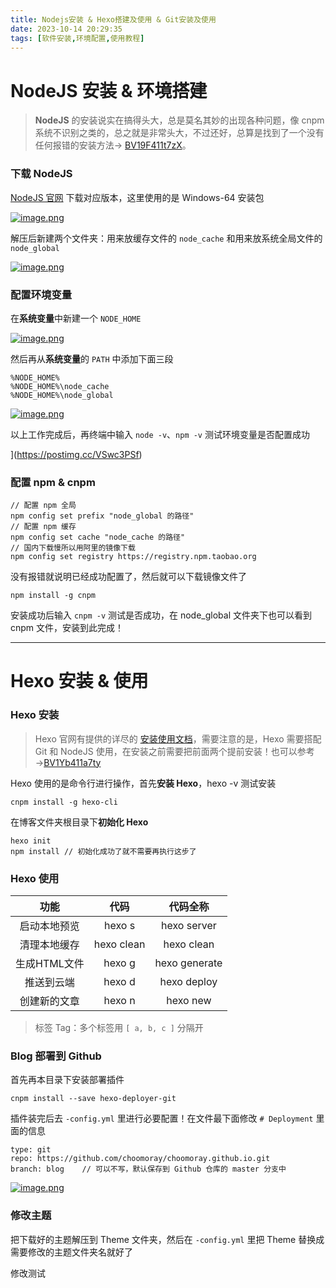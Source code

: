 ```yaml
---
title: Nodejs安装 & Hexo搭建及使用 & Git安装及使用
date: 2023-10-14 20:29:35
tags: [软件安装,环境配置,使用教程]
---
```


# NodeJS 安装 & 环境搭建

> **NodeJS** 的安装说实在搞得头大，总是莫名其妙的出现各种问题，像 cnpm 系统不识别之类的，总之就是非常头大，不过还好，总算是找到了一个没有任何报错的安装方法→ [BV19F411t7zX](https://www.bilibili.com/video/BV19F411t7zX/?vd_source=b4e7a930b6168115887cecaf26f330e6)。

### 下载 NodeJS

[NodeJS 官网](https://nodejs.cn/download/) 下载对应版本，这里使用的是 Windows-64 安装包

[![image.png](https://i.postimg.cc/SR9yCDxD/image.png)](https://postimg.cc/rR8XLGWr)

解压后新建两个文件夹：用来放缓存文件的 `node_cache` 和用来放系统全局文件的 `node_global`

[![image.png](https://i.postimg.cc/1tpCFFZD/image.png)](https://postimg.cc/MMpm2vHG)

### 配置环境变量

在**系统变量**中新建一个  `NODE_HOME`

[![image.png](https://i.postimg.cc/R00Yv2nm/image.png)](https://postimg.cc/YvJR3n3D)

然后再从**系统变量**的 `PATH` 中添加下面三段

```
%NODE_HOME%
%NODE_HOME%\node_cache
%NODE_HOME%\node_global
```

[![image.png](https://i.postimg.cc/28z7phWR/image.png)](https://postimg.cc/z3cgKLp0)

以上工作完成后，再终端中输入 `node -v`、`npm -v` 测试环境变量是否配置成功

](https://postimg.cc/VSwc3PSf)

### 配置 npm & cnpm

```
// 配置 npm 全局
npm config set prefix "node_global 的路径"
// 配置 npm 缓存
npm config set cache "node_cache 的路径"
// 国内下载慢所以用阿里的镜像下载
npm config set registry https://registry.npm.taobao.org
```

没有报错就说明已经成功配置了，然后就可以下载镜像文件了

```
npm install -g cnpm
```

安装成功后输入 `cnpm -v` 测试是否成功，在 node_global 文件夹下也可以看到 cnpm 文件，安装到此完成！

----

# Hexo 安装 & 使用

### Hexo 安装

> Hexo 官网有提供的详尽的 [安装使用文档](https://hexo.io/zh-cn/docs/)，需要注意的是，Hexo 需要搭配 Git 和 NodeJS 使用，在安装之前需要把前面两个提前安装！也可以参考→[BV1Yb411a7ty](https://www.bilibili.com/video/BV1Yb411a7ty/?vd_source=b4e7a930b6168115887cecaf26f330e6)

Hexo 使用的是命令行进行操作，首先**安装 Hexo**，hexo -v 测试安装

```
cnpm install -g hexo-cli
```

在博客文件夹根目录下**初始化 Hexo**

```
hexo init
npm install	// 初始化成功了就不需要再执行这步了
```

### Hexo 使用

|     功能     |    代码    |   代码全称    |
| :----------: | :--------: | :-----------: |
| 启动本地预览 |   hexo s   |  hexo server  |
| 清理本地缓存 | hexo clean |  hexo clean   |
| 生成HTML文件 |   hexo g   | hexo generate |
|  推送到云端  |   hexo d   |  hexo deploy  |
| 创建新的文章 |   hexo n   |   hexo new    |

> 标签 Tag：多个标签用 `[ a, b, c ]` 分隔开

### Blog 部署到 Github

首先再本目录下安装部署插件

```
cnpm install --save hexo-deployer-git
```

插件装完后去 `-config.yml` 里进行必要配置！在文件最下面修改 `# Deployment` 里面的信息

```
type: git
repo: https://github.com/choomoray/choomoray.github.io.git
branch: blog	// 可以不写，默认保存到 Github 仓库的 master 分支中
```

[![image.png](https://i.postimg.cc/1RrDbQcm/image.png)](https://postimg.cc/144gNbj2)

### 修改主题

把下载好的主题解压到 Theme 文件夹，然后在 `-config.yml` 里把 Theme 替换成需要修改的主题文件夹名就好了



修改测试
